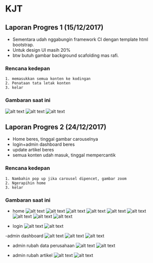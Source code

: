 # KJT

## Laporan Progres 1 (15/12/2017)

- Sementara udah nggabungin framework CI dengan template html bootstrap.
- Untuk design UI masih 20% 
- btw butuh gambar background scafolding mas rafi.

### Rencana kedepan


```
1. memasukkan semua konten ke kodingan
2. Penataan tata letak konten
3. kelar

```

### Gambaran saat ini
![alt text](https://github.com/RIZKYWAHYUS/kjt/blob/master/gambaran/prog1.jpg)
![alt text](https://github.com/RIZKYWAHYUS/kjt/blob/master/gambaran/prog2.jpg)
![alt text](https://github.com/RIZKYWAHYUS/kjt/blob/master/gambaran/prog3.jpg)



## Laporan Progres 2 (24/12/2017)

- Home beres, tinggal gambar carouselnya
- login+admin dashboard beres
- update artikel beres
- semua konten udah masuk, tinggal mempercantik

### Rencana kedepan


```
1. Nambahin pop up jika carousel dipencet, gambar zoom
2. Ngerapihin home
3. kelar

```

### Gambaran saat ini
- home
![alt text](https://github.com/RIZKYWAHYUS/kjt/blob/master/gambaran/b_1.jpg)
![alt text](https://github.com/RIZKYWAHYUS/kjt/blob/master/gambaran/b_1a.jpg)
![alt text](https://github.com/RIZKYWAHYUS/kjt/blob/master/gambaran/b_2.jpg)
![alt text](https://github.com/RIZKYWAHYUS/kjt/blob/master/gambaran/b_2a.jpg)
![alt text](https://github.com/RIZKYWAHYUS/kjt/blob/master/gambaran/b_2ab.jpg)
![alt text](https://github.com/RIZKYWAHYUS/kjt/blob/master/gambaran/b_3.jpg)
![alt text](https://github.com/RIZKYWAHYUS/kjt/blob/master/gambaran/b_3a.jpg)
![alt text](https://github.com/RIZKYWAHYUS/kjt/blob/master/gambaran/b_4.jpg)
![alt text](https://github.com/RIZKYWAHYUS/kjt/blob/master/gambaran/b_4a.jpg)

- login
![alt text](https://github.com/RIZKYWAHYUS/kjt/blob/master/gambaran/b_5.jpg)
![alt text](https://github.com/RIZKYWAHYUS/kjt/blob/master/gambaran/b_5a.jpg)

-admin dashboard
![alt text](https://github.com/RIZKYWAHYUS/kjt/blob/master/gambaran/b_6.jpg)
![alt text](https://github.com/RIZKYWAHYUS/kjt/blob/master/gambaran/b_6a.jpg)
![alt text](https://github.com/RIZKYWAHYUS/kjt/blob/master/gambaran/b_6ab.jpg)

- admin rubah data perusahaan
![alt text](https://github.com/RIZKYWAHYUS/kjt/blob/master/gambaran/b_7.jpg)
![alt text](https://github.com/RIZKYWAHYUS/kjt/blob/master/gambaran/b_7a.jpg)

- admin rubah artikel
![alt text](https://github.com/RIZKYWAHYUS/kjt/blob/master/gambaran/b_8.jpg)
![alt text](https://github.com/RIZKYWAHYUS/kjt/blob/master/gambaran/b_8a.jpg)






